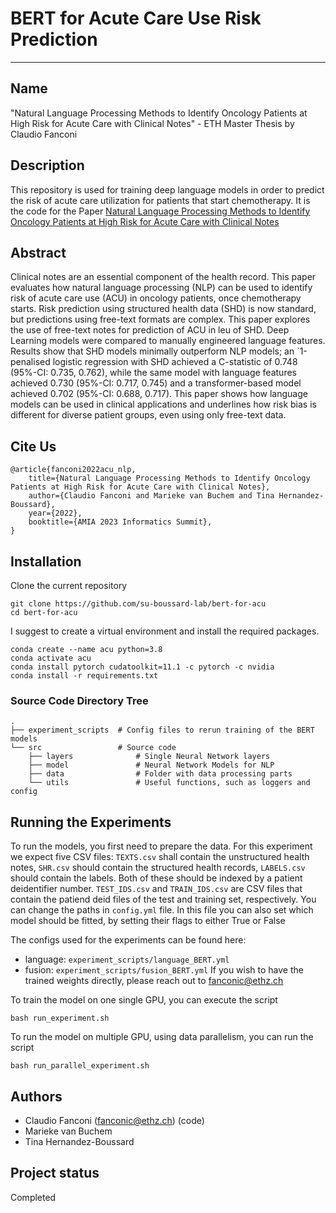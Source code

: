 # BERT for Acute Care Use Risk Prediction
***
## Name
"Natural Language Processing Methods to Identify Oncology Patients at High Risk for Acute Care with Clinical Notes" - ETH Master Thesis by Claudio Fanconi 

## Description
This repository is used for training deep language models in order to predict the risk of acute care utilization for patients that start chemotherapy. It is the code for the Paper [Natural Language Processing Methods to Identify Oncology Patients at High Risk for Acute Care with Clinical Notes](https://arxiv.org/pdf/2209.13860.pdf)

## Abstract
Clinical notes are an essential component of the health record. This paper evaluates how natural language processing (NLP) can be used to identify risk of acute care use (ACU) in oncology patients, once chemotherapy starts. Risk prediction using structured health data (SHD) is now standard, but predictions using free-text formats are complex. This paper explores the use of free-text notes for prediction of ACU in leu of SHD. Deep Learning models were compared to manually engineered language features. Results show that SHD models minimally outperform NLP models; an `1-penalised logistic regression with SHD achieved a C-statistic of 0.748 (95%-CI: 0.735, 0.762), while the same model with language features achieved 0.730 (95%-CI: 0.717, 0.745) and a transformer-based model achieved 0.702 (95%-CI: 0.688, 0.717). This paper shows how language models can be used in clinical applications and underlines how risk bias is different for diverse patient groups, even using only free-text data.
## Cite Us

```
@article{fanconi2022acu_nlp,
    title={Natural Language Processing Methods to Identify Oncology Patients at High Risk for Acute Care with Clinical Notes}, 
    author={Claudio Fanconi and Marieke van Buchem and Tina Hernandez-Boussard},
    year={2022},
    booktitle={AMIA 2023 Informatics Summit},
}
```


## Installation
Clone the current repository
```
git clone https://github.com/su-boussard-lab/bert-for-acu
cd bert-for-acu
```

I suggest to create a virtual environment and install the required packages.
```
conda create --name acu python=3.8
conda activate acu
conda install pytorch cudatoolkit=11.1 -c pytorch -c nvidia
conda install -r requirements.txt
```

### Source Code Directory Tree
```
.
├── experiment_scripts  # Config files to rerun training of the BERT models
└── src                 # Source code            
    ├── layers              # Single Neural Network layers
    ├── model               # Neural Network Models for NLP
    ├── data                # Folder with data processing parts
    └── utils               # Useful functions, such as loggers and config 
```

## Running the Experiments
To run the models, you first need to prepare the data. For this experiment we expect five CSV files: `TEXTS.csv` shall contain the unstructured health notes, `SHR.csv` should contain the structured health records, `LABELS.csv` should contain the labels. Both of these should be indexed by a patient deidentifier number. `TEST_IDS.csv` and `TRAIN_IDS.csv` are CSV files that contain the patiend deid files of the test and training set, respectively. You can change the paths in `config.yml` file. In this file you can also set which model should be fitted, by setting their flags to either True or False

The configs used for the experiments can be found here:
- language: `experiment_scripts/language_BERT.yml`
- fusion: `experiment_scripts/fusion_BERT.yml`
If you wish to have the trained weights directly, please reach out to fanconic@ethz.ch

To train the model on one single GPU, you can execute the script
```
bash run_experiment.sh
```

To run the model on multiple GPU, using data parallelism, you can run the script
```
bash run_parallel_experiment.sh
```


## Authors
- Claudio Fanconi (fanconic@ethz.ch) (code)
- Marieke van Buchem
- Tina Hernandez-Boussard



## Project status
Completed
